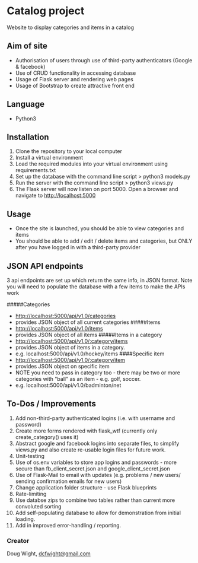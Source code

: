 # Catalog project
Website to display categories and items in a catalog

## Aim of site
- Authorisation of users through use of third-party authenticators (Google & facebook)
- Use of CRUD functionality in accessing database
- Usage of Flask server and rendering web pages
- Usage of Bootstrap to create attractive front end

## Language
- Python3

## Installation
1. Clone the repository to your local computer
1. Install a virtual environment
1. Load the required modules into your virtual environment using requirements.txt
1. Set up the database with the command line script > python3 models.py
1. Run the server with the command line script > python3 views.py
1. The Flask server will now listen on port 5000. Open a browser and navigate to
[http://localhost:5000](http://localhost:5000)

## Usage
- Once the site is launched, you should be able to view categories and items
- You should be able to add / edit / delete items and categories, but ONLY after you have logged in with a third-party provider

## JSON API endpoints
3 api endpoints are set up which return the same info, in JSON format.
Note you will need to populate the database with a few items to make the APIs work

#####Categories
- [http://localhost:5000/api/v1.0/categories](http://localhost:5000/api/v1.0/categories)
- provides JSON object of all current categories
#####Items
- [http://localhost:5000/api/v1.0/items](http://localhost:5000/api/v1.0/items)
- provides JSON object of all items
#####Items in a category
- [http://localhost:5000/api/v1.0/:category/items](http://localhost:5000/api/v1.0/:category/items)
- provides JSON object of items in a category.
- e.g. localhost:5000/api/v1.0/hockey/items
####Specific item
- [http://localhost:5000/api/v1.0/:category/item](http://localhost:5000/api/v1.0/:category/item)
- provides JSON object on specific item
- NOTE you need to pass in category too - there may be two or more categories with "ball" as an item - e.g. golf, soccer.
- e.g. localhost:5000/api/v1.0/badminton/net

## To-Dos / Improvements
1. Add non-third-party authenticated logins (i.e. with username and password)
1. Create more forms rendered with flask_wtf (currently only create_category() uses it)
1. Abstract google and facebook logins into separate files, to simplify views.py and also
create re-usable login files for future work.
1. Unit-testing
1. Use of os.env variables to store app logins and passwords - more secure than fb_client_secret.json
and google_client_secret.json
1. Use of Flask-Mail to email with updates (e.g. problems / new users/ sending confirmation emails for new users)
1. Change application folder structure - use Flask blueprints
1. Rate-limiting
1. Use databse zips to combine two tables rather than current more convoluted sorting
1. Add self-populating database to allow for demonstration from initial loading.
1. Add in improved error-handling / reporting.

### Creator
Doug Wight, dcfwight@gmail.com

